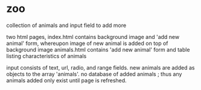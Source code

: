 # zoo
collection of animals and input field to add more

two html pages, index.html contains background image and 'add new animal' form, whereupon image of new animal is added on top of background image
animals.html contains 'add new animal' form and table listing characteristics of animals

input consists of text, url, radio, and range fields.
new animals are added as objects to the array 'animals'.
no database of added animals ; thus any animals added only exist until page is refreshed.

